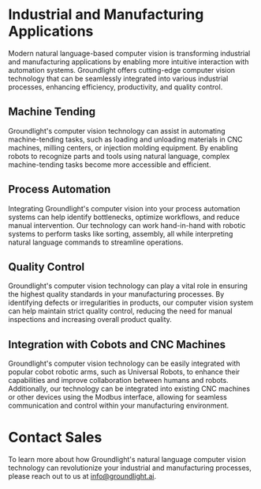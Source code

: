 # Industrial and Manufacturing Applications

Modern natural language-based computer vision is transforming industrial and manufacturing applications by enabling more intuitive interaction with automation systems. Groundlight offers cutting-edge computer vision technology that can be seamlessly integrated into various industrial processes, enhancing efficiency, productivity, and quality control.

## Machine Tending

Groundlight's computer vision technology can assist in automating machine-tending tasks, such as loading and unloading materials in CNC machines, milling centers, or injection molding equipment. By enabling robots to recognize parts and tools using natural language, complex machine-tending tasks become more accessible and efficient.

## Process Automation

Integrating Groundlight's computer vision into your process automation systems can help identify bottlenecks, optimize workflows, and reduce manual intervention. Our technology can work hand-in-hand with robotic systems to perform tasks like sorting, assembly, all while interpreting natural language commands to streamline operations.

## Quality Control

Groundlight's computer vision technology can play a vital role in ensuring the highest quality standards in your manufacturing processes. By identifying defects or irregularities in products, our computer vision system can help maintain strict quality control, reducing the need for manual inspections and increasing overall product quality.

## Integration with Cobots and CNC Machines

Groundlight's computer vision technology can be easily integrated with popular cobot robotic arms, such as Universal Robots, to enhance their capabilities and improve collaboration between humans and robots. Additionally, our technology can be integrated into existing CNC machines or other devices using the Modbus interface, allowing for seamless communication and control within your manufacturing environment.

# Contact Sales

To learn more about how Groundlight's natural language computer vision technology can revolutionize your industrial and manufacturing processes, please reach out to us at [info@groundlight.ai](mailto:info@groundlight.ai).